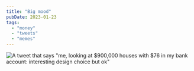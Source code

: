 ```yaml
---
title: "Big mood"
pubDate: 2023-01-23
tags: 
  - "money"
  - "tweets"
  - "memes"
---
```


![A tweet that says "me, looking at $900,000 houses with $76 in my bank account: interesting design choice but ok"](/images/tumblr_e9d1e68554ba4067bb2bb1d0134b25a0_1b59692b_1280-1-1024x493.jpeg)

